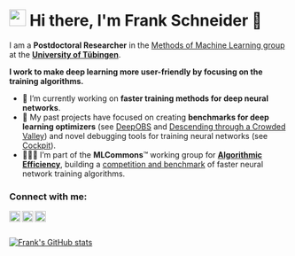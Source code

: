 # <img src="https://raw.githubusercontent.com/MartinHeinz/MartinHeinz/master/wave.gif" width="30px"> Hi there, I'm Frank Schneider 👋

I am a **Postdoctoral Researcher** in the [Methods of Machine Learning group](https://uni-tuebingen.de/en/fakultaeten/mathematisch-naturwissenschaftliche-fakultaet/fachbereiche/informatik/lehrstuehle/methods-of-machine-learning/start/) at the [**University of Tübingen**](https://uni-tuebingen.de/en/).

**I work to make deep learning more user-friendly by focusing on the training algorithms.**

- 🚀 I’m currently working on **faster training methods for deep neural networks**.
- 🥇 My past projects have focused on creating **benchmarks for deep learning optimizers** (see [DeepOBS](https://arxiv.org/abs/1903.05499) and [Descending through a Crowded Valley](https://arxiv.org/abs/2007.01547)) and novel debugging tools for training neural networks (see [Cockpit](https://arxiv.org/abs/2102.06604)).
- 🧑‍🤝‍🧑 I’m part of the **MLCommons**™ working group for [**Algorithmic Efficiency**](https://mlcommons.org/en/groups/research-algorithms/), building a [competition and benchmark](https://github.com/mlcommons/algorithmic-efficiency) of faster neural network training algorithms.

### Connect with me:

<a href="https://twitter.com/frankstefansch1">
  <img align="left" alt="Frank's Twitter" width="20px" src="https://simpleicons.now.sh/x/495f7e" />
</a>
<a href="https://fsschneider.github.io">
  <img align="left" alt="Frank's Website" width="20px" src="https://simpleicons.now.sh/googlechrome/495f7e" />
</a>
<a href="https://linkedin.com/in/frankstefanschneider">
  <img align="left" alt="Frank's LinkedIn" width="20px" src="https://simpleicons.now.sh/linkedin/495f7e" />
</a>

</br>
</br>

[![Frank's GitHub stats](https://github-readme-stats.vercel.app/api?username=fsschneider&count_private=true&show_icons=true&)](https://github.com/fsschneider)

